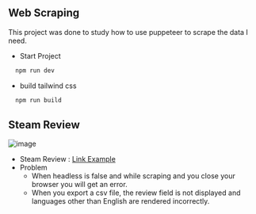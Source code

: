 ## Web Scraping
This project was done to study how to use puppeteer to scrape the data I need.

- Start Project
```ruby
  npm run dev 
```
- build tailwind css
```ruby
  npm run build
```
## Steam Review
![image](https://github.com/parnuphun/Give-me-i-want-it/blob/master/SteamReviewScrapeDemo.gif)
- Steam Review : [Link Example](https://steamcommunity.com/app/730/reviews/?filterLanguage=all&p=1&browsefilter=mostrecent) 
- Problem
  - When headless is false and while scraping and you close your browser you will get an error.
  - When you export a csv file, the review field is not displayed and languages other than English are rendered incorrectly.
